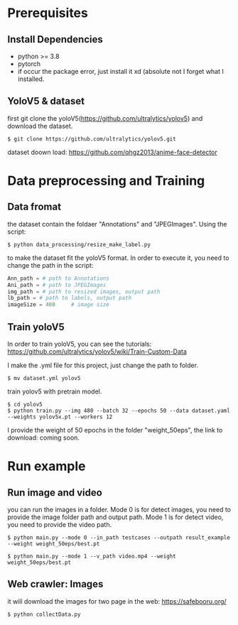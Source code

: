 # Prerequisites
## Install Dependencies
* python >= 3.8
* pytorch
* if occur the package error, just install it xd (absolute not I forget what I installed.
## YoloV5 & dataset
first git clone the yoloV5(https://github.com/ultralytics/yolov5) and download the dataset.
```console
$ git clone https://github.com/ultralytics/yolov5.git
```
dataset doown load: https://github.com/qhgz2013/anime-face-detector

# Data preprocessing and Training
## Data fromat
the dataset contain the foldaer "Annotations" and "JPEGImages". Using the script:
```console
$ python data_processing/resize_make_label.py
```
to make the dataset fit the yoloV5 format. In order to execute it, you need to change the path in the script:
```python
Ann_path = # path to Annotations
Ani_path = # path to JPEGImages
img_path = # path to resized images, output path
lb_path = # path to labels, output path
imageSize = 480     # image size
```
## Train yoloV5
In order to train yoloV5, you can see the tutorials: https://github.com/ultralytics/yolov5/wiki/Train-Custom-Data

I make the .yml file for this project, just change the path to folder.
```console
$ mv dataset.yml yolov5
```
train yolov5 with pretrain model.
```console
$ cd yolov5
$ python train.py --img 480 --batch 32 --epochs 50 --data dataset.yaml --weights yolov5x.pt --workers 12
```
I provide the weight of 50 epochs in the folder "weight_50eps", the link to download: coming soon.

# Run example
## Run image and video
you can run the images in a folder.
Mode 0 is for detect images, you need to provide the image folder path and output path.
Mode 1 is for detect video, you need to provide the video path.
```console
$ python main.py --mode 0 --in_path testcases --outpath result_example --weight weight_50eps/best.pt

$ python main.py --mode 1 --v_path video.mp4 --weight weight_50eps/best.pt
```
## Web crawler: Images
it will download the images for two page in the web: https://safebooru.org/
```console
$ python collectData.py
```
